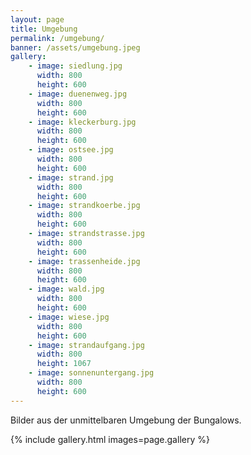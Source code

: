 ```yaml
---
layout: page
title: Umgebung
permalink: /umgebung/
banner: /assets/umgebung.jpeg
gallery:
    - image: siedlung.jpg
      width: 800
      height: 600
    - image: duenenweg.jpg
      width: 800
      height: 600
    - image: kleckerburg.jpg
      width: 800
      height: 600
    - image: ostsee.jpg
      width: 800
      height: 600
    - image: strand.jpg
      width: 800
      height: 600
    - image: strandkoerbe.jpg
      width: 800
      height: 600
    - image: strandstrasse.jpg
      width: 800
      height: 600
    - image: trassenheide.jpg
      width: 800
      height: 600
    - image: wald.jpg
      width: 800
      height: 600
    - image: wiese.jpg
      width: 800
      height: 600
    - image: strandaufgang.jpg
      width: 800
      height: 1067
    - image: sonnenuntergang.jpg
      width: 800
      height: 600
---
```


<style type="text/css">

.gallery img {
  max-width: 400 px; width: 25%; margin: 1em;
}

</style>

Bilder aus der unmittelbaren Umgebung der Bungalows.

{% include gallery.html images=page.gallery %}













